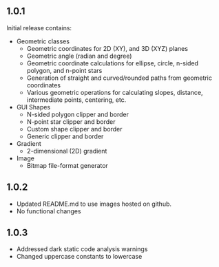 ## 1.0.1

Initial release contains:
- Geometric classes
    - Geometric coordinates for 2D (XY), and 3D (XYZ) planes
    - Geometric angle (radian and degree)
    - Geometric coordinate calculations for ellipse, circle, n-sided polygon, and n-point stars
    - Generation of straight and curved/rounded paths from geometric coordinates
    - Various geometric operations for calculating slopes, distance, intermediate points, centering, etc.
- GUI Shapes
    - N-sided polygon clipper and border
    - N-point star clipper and border
    - Custom shape clipper and border
    - Generic clipper and border
- Gradient
    - 2-dimensional (2D) gradient
- Image
    - Bitmap file-format generator

## 1.0.2
- Updated README.md to use images hosted on github.
- No functional changes

## 1.0.3
- Addressed dark static code analysis warnings
- Changed uppercase constants to lowercase

